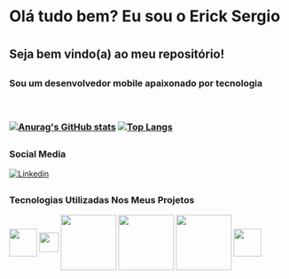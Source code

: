 <h1> Olá tudo bem? Eu sou o Erick Sergio <h1/>
<h2> Seja bem vindo(a) ao meu repositório! <h2/>
<h3> Sou um desenvolvedor mobile apaixonado por tecnologia <h3/> <br/>

[![Anurag's GitHub stats](https://github-readme-stats.vercel.app/api?username=erick-sergio&theme=midnight-purple&show_icons=true&hide_rank=true)](https://github.com/erick-sergio/github-readme-stats)
[![Top Langs](https://github-readme-stats.vercel.app/api/top-langs/?username=erick-sergio&layout=compact&theme=midnight-purple)](https://github.com/erick-sergio/github-readme-stats)<br/>
##

### Social Media
[![Linkedin](https://img.shields.io/badge/LinkedIn-0077B5?style=for-the-badge&logo=linkedin&logoColor=white)](https://www.linkedin.com/in/erick-s%C3%A9rgio-05983182/)<br/>
##
    
### Tecnologias Utilizadas Nos Meus Projetos
<div style="display: inline_block">
  <img height=50 widgth=280 align="center" src="https://cdn.jsdelivr.net/gh/devicons/devicon/icons/java/java-original-wordmark.svg" />
  <img height=35 widgth=280 align="center" src="https://cdn.jsdelivr.net/gh/devicons/devicon/icons/flutter/flutter-original.svg" />
  <img height=100 widgth=280 align="center" src="https://cdn.jsdelivr.net/gh/devicons/devicon/icons/dart/dart-original-wordmark.svg"/>
  <img height=100 widgth=280 align="center" src="https://cdn.jsdelivr.net/gh/devicons/devicon/icons/kotlin/kotlin-original-wordmark.svg"/>
  <img height=100 widgth=280 align="center" src="https://cdn.jsdelivr.net/gh/devicons/devicon/icons/git/git-original-wordmark.svg" />
  <img height=50 widgth=280 align="center" src="https://cdn.jsdelivr.net/gh/devicons/devicon/icons/figma/figma-original.svg" />        
</div><br/>
